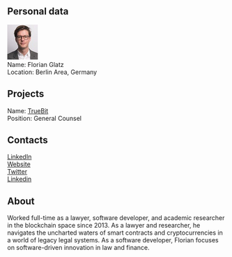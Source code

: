 ## Personal data
![Florian Glatz photo](../people/photo/florian_glatz.jpg)  
Name: Florian Glatz  
Location: Berlin Area, Germany  
## Projects 
Name: [TrueBit](../projects/truebit.md)  
Position: General Counsel 
## Contacts
[LinkedIn]()  
[Website](http://blockchain.lawyer/)   
[Twitter](http://twitter.com/heckerhut)   
[Linkedin](https://www.linkedin.com/in/florian-glatz-9140baa6)  
## About
Worked full-time as a lawyer, software developer, and academic researcher in the blockchain space since 2013. As a lawyer and researcher, he navigates the uncharted waters of smart contracts and cryptocurrencies in a world of legacy legal systems. As a software developer, Florian focuses on software-driven innovation in law and finance.